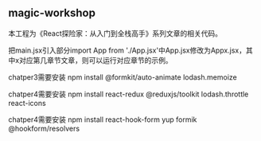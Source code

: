 
## magic-workshop

本工程为《React探险家：从入门到全栈高手》系列文章的相关代码。

把main.jsx引入部分import App from './App.jsx'中App.jsx修改为Appx.jsx，其中x对应第几章节文章，则可以运行对应章节的示例。


chatper3需要安装
npm install @formkit/auto-animate lodash.memoize

chatper4需要安装
npm install react-redux @reduxjs/toolkit lodash.throttle react-icons


chatper4需要安装
npm install react-hook-form yup formik @hookform/resolvers